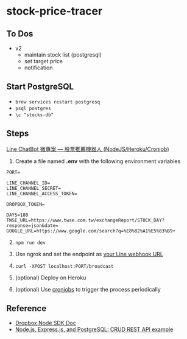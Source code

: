 # stock-price-tracer

## To Dos

* v2
  * maintain stock list (postgresql)
  * set target price
  * notification

## Start PostgreSQL

* `brew services restart postgresq`
* `psql postgres`
* `\c "stocks-db"`

## Steps

[Line ChatBot 微專案 — 股票推薦機器人 (NodeJS/Heroku/Cronjob)](https://sytw1989.medium.com/line-chatbot-%E5%BE%AE%E5%B0%88%E6%A1%88-%E8%82%A1%E7%A5%A8%E6%8E%A8%E8%96%A6%E6%A9%9F%E5%99%A8%E4%BA%BA-nodejs-heroku-cronjob-f21ac98ea58a)

1. Create a file named **.env** with the following environment variables

```
PORT=

LINE_CHANNEL_ID=
LINE_CHANNEL_SECRET=
LINE_CHANNEL_ACCESS_TOKEN=

DROPBOX_TOKEN=

DAYS=180
TWSE_URL=https://www.twse.com.tw/exchangeReport/STOCK_DAY?response=json&date=
GOOGLE_URL=https://www.google.com/search?q=%E8%82%A1%E5%83%B9+
```

2. `npm run dev`

3. Use ngrok and set the endpoint as [your Line webhook URL](https://developers.line.biz/console/)

4. `curl -XPOST localhost:PORT/broadcast`

5. (optional) Deploy on Heroku

6. (optional) Use [cronjobs](https://cron-job.org/) to trigger the process periodically

## Reference

* [Dropbox Node SDK Doc](https://dropbox.github.io/dropbox-sdk-js/index.html)
* [Node.js, Express.js, and PostgreSQL: CRUD REST API example](https://blog.logrocket.com/nodejs-expressjs-postgresql-crud-rest-api-example/)

